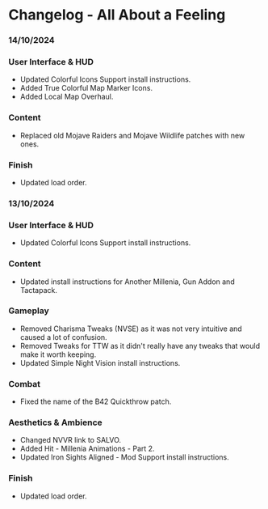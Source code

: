 # Changelog - All About a Feeling

### 14/10/2024

### User Interface & HUD
- Updated Colorful Icons Support install instructions.
- Added True Colorful Map Marker Icons.
- Added Local Map Overhaul.

### Content
- Replaced old Mojave Raiders and Mojave Wildlife patches with new ones.

### Finish
- Updated load order.

### 13/10/2024

### User Interface & HUD
- Updated Colorful Icons Support install instructions.

### Content
- Updated install instructions for Another Millenia, Gun Addon and Tactapack.

### Gameplay
- Removed Charisma Tweaks (NVSE) as it was not very intuitive and caused a lot of confusion.
- Removed Tweaks for TTW as it didn't really have any tweaks that would make it worth keeping.
- Updated Simple Night Vision install instructions.

### Combat
- Fixed the name of the B42 Quickthrow patch.

### Aesthetics & Ambience
- Changed NVVR link to SALVO.
- Added Hit - Millenia Animations - Part 2.
- Updated Iron Sights Aligned - Mod Support install instructions.

### Finish
- Updated load order.
